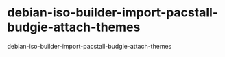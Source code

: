 # debian-iso-builder-import-pacstall-budgie-attach-themes
debian-iso-builder-import-pacstall-budgie-attach-themes

